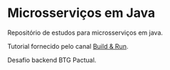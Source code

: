 # Microsserviços em Java
Repositório de estudos para microsserviços em java.

Tutorial fornecido pelo canal [Build & Run](https://www.youtube.com/watch?v=e_WgAB0Th_I).

Desafio backend BTG Pactual.